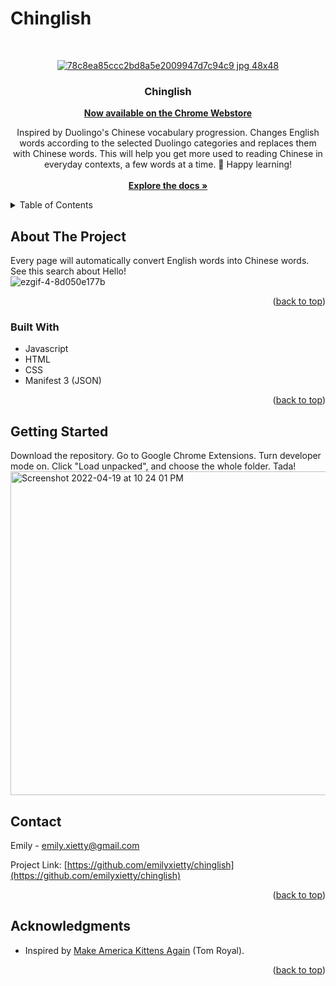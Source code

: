 # Chinglish

<div id="top"></div>

<!-- PROJECT LOGO -->
<br />
<div align="center">
  <a href="https://github.com/emilyxietty/chinglish">

![78c8ea85ccc2bd8a5e2009947d7c94c9 jpg 48x48](https://user-images.githubusercontent.com/40601891/164949861-faaa7fc4-aa76-4161-b7d5-3508815e4d8d.png)

  </a>


<h3 align="center">Chinglish</h3>
      <a href="https://chrome.google.com/webstore/detail/chinglish/llccnakbjfgdfpibogafdmmfnhhiioep?hl=en-US" target="_blank"><strong>Now available on the Chrome Webstore </strong></a>


  <p align="center">
    Inspired by Duolingo's Chinese vocabulary progression. Changes English words according to the selected Duolingo categories and replaces them with Chinese words. This will help you get more used to reading Chinese in everyday contexts, a few words at a time. 🤠 Happy learning!
    <br>
    <br>
    <a href="https://github.com/emilyxietty/chinglish/tree/main/chinglish"><strong>Explore the docs »</strong></a>
    <br />
  </p>
</div>


<!-- TABLE OF CONTENTS -->
<details>
  <summary>Table of Contents</summary>
  <ol>
    <li>
      <a href="#about-the-project">About The Project</a>
      <ul>
        <li><a href="#built-with">Built With</a></li>
      </ul>
    </li>
    <li><a href="#contact">Contact</a></li>
    <li><a href="#acknowledgments">Acknowledgments</a></li>
  </ol>
</details>




<!-- ABOUT THE PROJECT -->
## About The Project
Every page will automatically convert English words into Chinese words. See this search about Hello!
<br>
![ezgif-4-8d050e177b](https://user-images.githubusercontent.com/40601891/164949714-989e5074-6c78-4955-8c77-0f3bc22f598b.gif)

<p align="right">(<a href="#top">back to top</a>)</p>


### Built With

* Javascript
* HTML
* CSS
* Manifest 3 (JSON)

<p align="right">(<a href="#top">back to top</a>)</p>


<!-- GETTING STARTED -->
## Getting Started

Download the repository. Go to Google Chrome Extensions. Turn developer mode on. Click "Load unpacked", and choose the whole folder. Tada!
<br>
<img width="518" alt="Screenshot 2022-04-19 at 10 24 01 PM" src="https://user-images.githubusercontent.com/40601891/164134633-e62487e4-3467-4b5b-b5f7-cafaee25a605.png">

<!-- CONTACT -->
## Contact

Emily - emily.xietty@gmail.com

Project Link: [https://github.com/emilyxietty/chinglish](https://github.com/emilyxietty/chinglish)

<p align="right">(<a href="#top">back to top</a>)</p>



<!-- ACKNOWLEDGMENTS -->
## Acknowledgments

* Inspired by [Make America Kittens Again](https://github.com/tomroyal/Make-America-Kittens-Again) (Tom Royal).

<p align="right">(<a href="#top">back to top</a>)</p>
